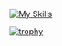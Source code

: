 [![My Skills](https://skillicons.dev/icons?i=js,html,css,cs,c,cloudflare,discord,electron,express,git,lua,mongodb,nodejs)](https://skillicons.dev)

[![trophy](https://github-profile-trophy.vercel.app/?username=BigEd33)](https://github.com/ryo-ma/github-profile-trophy)

